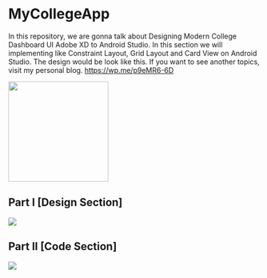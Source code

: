 # MyCollegeApp

In this repository, we are gonna talk about Designing Modern College Dashboard UI Adobe XD to Android Studio. In this section we will implementing like Constraint Layout, Grid Layout and Card View on Android Studio. The design would be look like this. If you want to see another topics, visit my personal blog. https://wp.me/p9eMR6-6D

<img src="http://abdulazizahwan.blog.unnes.ac.id/wp-content/uploads/sites/3025/2019/06/MyCollegeDashboard.png" width="200;"/>

## Part I [Design Section]
<a href="https://youtu.be/zeWnDlcNjQU" target="_blank"><img src="https://img.youtube.com/vi/zeWnDlcNjQU/maxresdefault.jpg"/></a>

## Part II [Code Section]
<a href="https://youtu.be/6jVedb2c-c8" target="_blank"><img src="https://img.youtube.com/vi/6jVedb2c-c8/maxresdefault.jpg"/></a>
